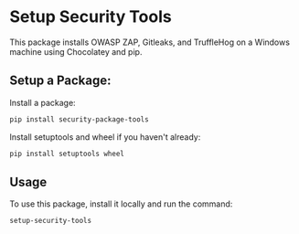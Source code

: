 # Setup Security Tools

This package installs OWASP ZAP, Gitleaks, and TruffleHog on a Windows machine using Chocolatey and pip.

## Setup a Package:

Install a package:
```bash
pip install security-package-tools
```

Install setuptools and wheel if you haven't already:

```bash
pip install setuptools wheel
```

## Usage

To use this package, install it locally and run the command:

```bash
setup-security-tools
```